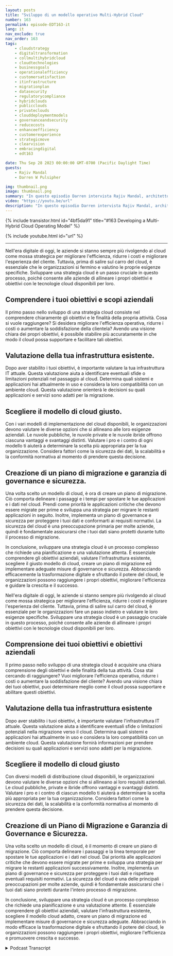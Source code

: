 ```yaml
---
layout: posts
title: "Sviluppo di un modello operativo Multi-Hybrid Cloud"
number: 163
permalink: episode-EDT163-it
lang: it
nav_exclude: true
nav_order: 163
tags:
    - cloudstrategy
    - digitaltransformation
    - collmultihybridcloud
    - cloudtechnologies
    - businessgoals
    - operationalefficiency
    - customersatisfaction
    - itinfrastructure
    - migrationplan
    - datasecurity
    - regulatorycompliance
    - hybridclouds
    - publicclouds
    - privateclouds
    - clouddeploymentmodels
    - governanceandsecurity
    - reducecosts
    - enhanceefficiency
    - customerexperience
    - strategicmove
    - clearvision
    - embracingdigital
    - edt163

date: Thu Sep 28 2023 00:00:00 GMT-0700 (Pacific Daylight Time)
guests:
    - Rajiv Mandal
    - Darren W Pulsipher

img: thumbnail.png
image: thumbnail.png
summary: "In questo episodio Darren intervista Rajiv Mandal, architetto delle soluzioni cloud, sulla sviluppo di una strategia multi-ibrida per il tuo moderno organizzazione IT."
video: "https://youtu.be/url"
description: "In questo episodio Darren intervista Rajiv Mandal, architetto delle soluzioni cloud, sulla sviluppo di una strategia multi-ibrida per il tuo moderno organizzazione IT."
---
```


<div>
{% include transistor.html id="4bf5da91" title="#163 Developing a Multi-Hybrid Cloud Operating Model" %}

{% include youtube.html id="url" %}
</div>

---

Nell'era digitale di oggi, le aziende si stanno sempre più rivolgendo al cloud come mossa strategica per migliorare l'efficienza, ridurre i costi e migliorare l'esperienza del cliente. Tuttavia, prima di salire sul carro del cloud, è essenziale che le organizzazioni si fermino e valutino le proprie esigenze specifiche. Sviluppare una strategia cloud è un passo cruciale in questo processo, poiché consente alle aziende di allineare i propri obiettivi e obiettivi con le tecnologie cloud disponibili per loro.

## Comprendere i tuoi obiettivi e scopi aziendali

Il primo passo nello sviluppo di una strategia cloud consiste nel comprendere chiaramente gli obiettivi e le finalità della propria attività. Cosa si vuole raggiungere? Si desidera migliorare l'efficienza operativa, ridurre i costi o aumentare la soddisfazione della clientela? Avendo una visione chiara dei propri obiettivi, è possibile stabilire più accuratamente in che modo il cloud possa supportare e facilitare tali obiettivi.

## Valutazione della tua infrastruttura esistente.

Dopo aver stabilito i tuoi obiettivi, è importante valutare la tua infrastruttura IT attuale. Questa valutazione aiuta a identificare eventuali sfide o limitazioni potenziali nel passaggio al cloud. Determina quali sistemi e applicazioni hai attualmente in uso e considera la loro compatibilità con un ambiente cloud. Questa valutazione orienterà le decisioni su quali applicazioni e servizi sono adatti per la migrazione.

## Scegliere il modello di cloud giusto.

Con i vari modelli di implementazione del cloud disponibili, le organizzazioni devono valutare le diverse opzioni che si allineano alle loro esigenze aziendali. Le nuvole pubbliche, le nuvole private e le nuvole ibride offrono ciascuna vantaggi e svantaggi distinti. Valutare i pro e i contro di ogni modello ti aiuterà a determinare la scelta più appropriata per la tua organizzazione. Considera fattori come la sicurezza dei dati, la scalabilità e la conformità normativa al momento di prendere questa decisione.

## Creazione di un piano di migrazione e garanzia di governance e sicurezza.

Una volta scelto un modello di cloud, è ora di creare un piano di migrazione. Ciò comporta delineare i passaggi e i tempi per spostare le tue applicazioni e i dati nel cloud. Prendi come priorità le applicazioni critiche che devono essere migrate per prime e sviluppa una strategia per migrare le restanti applicazioni in seguito. Inoltre, implementa un piano di governance e sicurezza per proteggere i tuoi dati e conformarti ai requisiti normativi. La sicurezza del cloud è una preoccupazione primaria per molte aziende, quindi è fondamentale assicurarsi che i tuoi dati siano protetti durante tutto il processo di migrazione.

In conclusione, sviluppare una strategia cloud è un processo complesso che richiede una pianificazione e una valutazione attenta. È essenziale comprendere gli obiettivi aziendali, valutare l'infrastruttura esistente, scegliere il giusto modello di cloud, creare un piano di migrazione ed implementare adeguate misure di governance e sicurezza. Abbracciando efficacemente la trasformazione digitale e sfruttando il potere del cloud, le organizzazioni possono raggiungere i propri obiettivi, migliorare l'efficienza e guidare la crescita e il successo.

Nell'era digitale di oggi, le aziende si stanno sempre più rivolgendo al cloud come mossa strategica per migliorare l'efficienza, ridurre i costi e migliorare l'esperienza del cliente. Tuttavia, prima di salire sul carro del cloud, è essenziale per le organizzazioni fare un passo indietro e valutare le loro esigenze specifiche. Sviluppare una strategia cloud è un passaggio cruciale in questo processo, poiché consente alle aziende di allineare i propri obiettivi con le tecnologie cloud disponibili per loro.

## Comprensione dei tuoi obiettivi e obiettivi aziendali

Il primo passo nello sviluppo di una strategia cloud è acquisire una chiara comprensione degli obiettivi e delle finalità della tua attività. Cosa stai cercando di raggiungere? Vuoi migliorare l'efficienza operativa, ridurre i costi o aumentare la soddisfazione del cliente? Avendo una visione chiara dei tuoi obiettivi, puoi determinare meglio come il cloud possa supportare e abilitare questi obiettivi.

## Valutazione della tua infrastruttura esistente

Dopo aver stabilito i tuoi obiettivi, è importante valutare l'infrastruttura IT attuale. Questa valutazione aiuta a identificare eventuali sfide o limitazioni potenziali nella migrazione verso il cloud. Determina quali sistemi e applicazioni hai attualmente in uso e considera la loro compatibilità con un ambiente cloud. Questa valutazione fornirà informazioni per prendere decisioni su quali applicazioni e servizi sono adatti per la migrazione.

## Scegliere il modello di cloud giusto

Con diversi modelli di distribuzione cloud disponibili, le organizzazioni devono valutare le diverse opzioni che si allineano ai loro requisiti aziendali. Le cloud pubbliche, private e ibride offrono vantaggi e svantaggi distinti. Valutare i pro e i contro di ciascun modello ti aiuterà a determinare la scelta più appropriata per la tua organizzazione. Considera fattori come la sicurezza dei dati, la scalabilità e la conformità normativa al momento di prendere questa decisione.

## Creazione di un Piano di Migrazione e Garanzia di Governance e Sicurezza.

Una volta scelto un modello di cloud, è il momento di creare un piano di migrazione. Ciò comporta delineare i passaggi e la linea temporale per spostare le tue applicazioni e i dati nel cloud. Dai priorità alle applicazioni critiche che devono essere migrate per prime e sviluppa una strategia per migrare le restanti applicazioni successivamente. Inoltre, implementa un piano di governance e sicurezza per proteggere i tuoi dati e rispettare eventuali requisiti normativi. La sicurezza del cloud è una delle principali preoccupazioni per molte aziende, quindi è fondamentale assicurarsi che i tuoi dati siano protetti durante l'intero processo di migrazione.

In conclusione, sviluppare una strategia cloud è un processo complesso che richiede una pianificazione e una valutazione attente. È essenziale comprendere gli obiettivi aziendali, valutare l'infrastruttura esistente, scegliere il modello cloud adatto, creare un piano di migrazione ed implementare misure di governance e sicurezza adeguate. Abbracciando in modo efficace la trasformazione digitale e sfruttando il potere del cloud, le organizzazioni possono raggiungere i propri obiettivi, migliorare l'efficienza e promuovere crescita e successo.



<details>
<summary> Podcast Transcript </summary>

<p></p>

</details>
